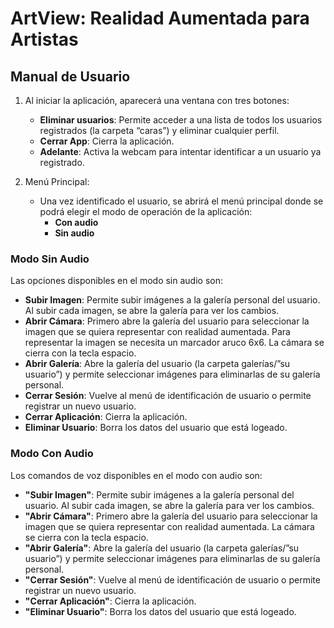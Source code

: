 # ArtView: Realidad Aumentada para Artistas

## Manual de Usuario

1. Al iniciar la aplicación, aparecerá una ventana con tres botones:
   - **Eliminar usuarios**: Permite acceder a una lista de todos los usuarios registrados (la carpeta “caras”) y eliminar cualquier perfil.
   - **Cerrar App**: Cierra la aplicación.
   - **Adelante**: Activa la webcam para intentar identificar a un usuario ya registrado.


2. Menú Principal:
   - Una vez identificado el usuario, se abrirá el menú principal donde se podrá elegir el modo de operación de la aplicación:
     - **Con audio**
     - **Sin audio**

### Modo Sin Audio

Las opciones disponibles en el modo sin audio son:

- **Subir Imagen**: Permite subir imágenes a la galería personal del usuario. Al subir cada imagen, se abre la galería para ver los cambios.
- **Abrir Cámara**: Primero abre la galería del usuario para seleccionar la imagen que se quiera representar con realidad aumentada. Para representar la imagen se necesita un marcador aruco 6x6. La cámara se cierra con la tecla espacio.
- **Abrir Galería**: Abre la galería del usuario (la carpeta galerías/”su usuario”) y permite seleccionar imágenes para eliminarlas de su galería personal.
- **Cerrar Sesión**: Vuelve al menú de identificación de usuario o permite registrar un nuevo usuario.
- **Cerrar Aplicación**: Cierra la aplicación.
- **Eliminar Usuario**: Borra los datos del usuario que está logeado.

### Modo Con Audio

Los comandos de voz disponibles en el modo con audio son:

- **"Subir Imagen"**: Permite subir imágenes a la galería personal del usuario. Al subir cada imagen, se abre la galería para ver los cambios.
- **"Abrir Cámara"**: Primero abre la galería del usuario para seleccionar la imagen que se quiera representar con realidad aumentada. La cámara se cierra con la tecla espacio.
- **"Abrir Galería"**: Abre la galería del usuario (la carpeta galerías/”su usuario”) y permite seleccionar imágenes para eliminarlas de su galería personal.
- **"Cerrar Sesión"**: Vuelve al menú de identificación de usuario o permite registrar un nuevo usuario.
- **"Cerrar Aplicación"**: Cierra la aplicación.
- **"Eliminar Usuario"**: Borra los datos del usuario que está logeado.